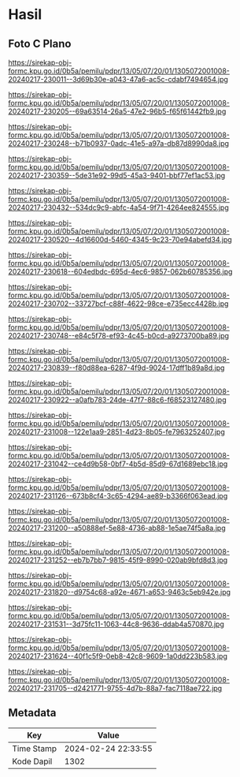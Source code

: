 # Hasil

## Foto C Plano

https://sirekap-obj-formc.kpu.go.id/0b5a/pemilu/pdpr/13/05/07/20/01/1305072001008-20240217-230011--3d69b30e-a043-47a6-ac5c-cdabf7494654.jpg

https://sirekap-obj-formc.kpu.go.id/0b5a/pemilu/pdpr/13/05/07/20/01/1305072001008-20240217-230205--69a63514-26a5-47e2-96b5-f65f61442fb9.jpg

https://sirekap-obj-formc.kpu.go.id/0b5a/pemilu/pdpr/13/05/07/20/01/1305072001008-20240217-230248--b71b0937-0adc-41e5-a97a-db87d8990da8.jpg

https://sirekap-obj-formc.kpu.go.id/0b5a/pemilu/pdpr/13/05/07/20/01/1305072001008-20240217-230359--5de31e92-99d5-45a3-9401-bbf77ef1ac53.jpg

https://sirekap-obj-formc.kpu.go.id/0b5a/pemilu/pdpr/13/05/07/20/01/1305072001008-20240217-230432--534dc9c9-abfc-4a54-9f71-4264ee824555.jpg

https://sirekap-obj-formc.kpu.go.id/0b5a/pemilu/pdpr/13/05/07/20/01/1305072001008-20240217-230520--4d16600d-5460-4345-9c23-70e94abefd34.jpg

https://sirekap-obj-formc.kpu.go.id/0b5a/pemilu/pdpr/13/05/07/20/01/1305072001008-20240217-230618--604edbdc-695d-4ec6-9857-062b60785356.jpg

https://sirekap-obj-formc.kpu.go.id/0b5a/pemilu/pdpr/13/05/07/20/01/1305072001008-20240217-230702--33727bcf-c88f-4622-98ce-e735ecc4428b.jpg

https://sirekap-obj-formc.kpu.go.id/0b5a/pemilu/pdpr/13/05/07/20/01/1305072001008-20240217-230748--e84c5f78-ef93-4c45-b0cd-a9273700ba89.jpg

https://sirekap-obj-formc.kpu.go.id/0b5a/pemilu/pdpr/13/05/07/20/01/1305072001008-20240217-230839--f80d88ea-6287-4f9d-9024-17dff1b89a8d.jpg

https://sirekap-obj-formc.kpu.go.id/0b5a/pemilu/pdpr/13/05/07/20/01/1305072001008-20240217-230922--a0afb783-24de-47f7-88c6-f68523127480.jpg

https://sirekap-obj-formc.kpu.go.id/0b5a/pemilu/pdpr/13/05/07/20/01/1305072001008-20240217-231008--122e1aa9-2851-4d23-8b05-fe7963252407.jpg

https://sirekap-obj-formc.kpu.go.id/0b5a/pemilu/pdpr/13/05/07/20/01/1305072001008-20240217-231042--ce4d9b58-0bf7-4b5d-85d9-67d1689ebc18.jpg

https://sirekap-obj-formc.kpu.go.id/0b5a/pemilu/pdpr/13/05/07/20/01/1305072001008-20240217-231126--673b8cf4-3c65-4294-ae89-b3366f063ead.jpg

https://sirekap-obj-formc.kpu.go.id/0b5a/pemilu/pdpr/13/05/07/20/01/1305072001008-20240217-231200--a50888ef-5e88-4736-ab88-1e5ae74f5a8a.jpg

https://sirekap-obj-formc.kpu.go.id/0b5a/pemilu/pdpr/13/05/07/20/01/1305072001008-20240217-231252--eb7b7bb7-9815-45f9-8990-020ab9bfd8d3.jpg

https://sirekap-obj-formc.kpu.go.id/0b5a/pemilu/pdpr/13/05/07/20/01/1305072001008-20240217-231820--d9754c68-a92e-4671-a653-9463c5eb942e.jpg

https://sirekap-obj-formc.kpu.go.id/0b5a/pemilu/pdpr/13/05/07/20/01/1305072001008-20240217-231531--3d75fc11-1063-44c8-9636-ddab4a570870.jpg

https://sirekap-obj-formc.kpu.go.id/0b5a/pemilu/pdpr/13/05/07/20/01/1305072001008-20240217-231624--40f1c5f9-0eb8-42c8-9609-1a0dd223b583.jpg

https://sirekap-obj-formc.kpu.go.id/0b5a/pemilu/pdpr/13/05/07/20/01/1305072001008-20240217-231705--d2421771-9755-4d7b-88a7-fac7118ae722.jpg


## Metadata

| Key        | Value               |
| ---------- | ------------------- |
| Time Stamp | 2024-02-24 22:33:55 |
| Kode Dapil | 1302                |



